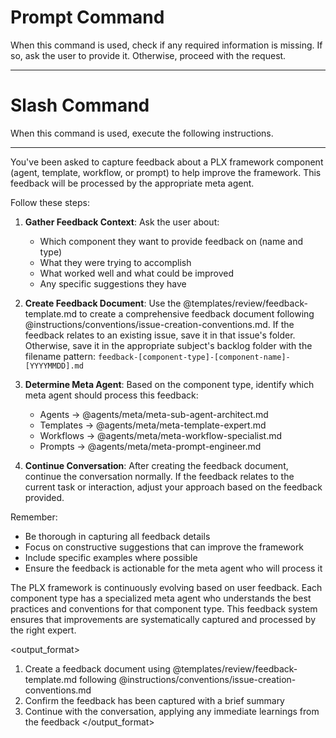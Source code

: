 # Prompt Command

When this command is used, check if any required information is missing. If so, ask the user to provide it. Otherwise, proceed with the request.

---

# Slash Command

When this command is used, execute the following instructions.

---

<instruction>
You've been asked to capture feedback about a PLX framework component (agent, template, workflow, or prompt) to help improve the framework. This feedback will be processed by the appropriate meta agent.

Follow these steps:

1. **Gather Feedback Context**: Ask the user about:
   - Which component they want to provide feedback on (name and type)
   - What they were trying to accomplish
   - What worked well and what could be improved
   - Any specific suggestions they have

2. **Create Feedback Document**: Use the @templates/review/feedback-template.md to create a comprehensive feedback document following @instructions/conventions/issue-creation-conventions.md. If the feedback relates to an existing issue, save it in that issue's folder. Otherwise, save it in the appropriate subject's backlog folder with the filename pattern: `feedback-[component-type]-[component-name]-[YYYYMMDD].md`

3. **Determine Meta Agent**: Based on the component type, identify which meta agent should process this feedback:
   - Agents → @agents/meta/meta-sub-agent-architect.md
   - Templates → @agents/meta/meta-template-expert.md
   - Workflows → @agents/meta/meta-workflow-specialist.md
   - Prompts → @agents/meta/meta-prompt-engineer.md

4. **Continue Conversation**: After creating the feedback document, continue the conversation normally. If the feedback relates to the current task or interaction, adjust your approach based on the feedback provided.

Remember:
- Be thorough in capturing all feedback details
- Focus on constructive suggestions that can improve the framework
- Include specific examples where possible
- Ensure the feedback is actionable for the meta agent who will process it
</instruction>

<context>
The PLX framework is continuously evolving based on user feedback. Each component type has a specialized meta agent who understands the best practices and conventions for that component type. This feedback system ensures that improvements are systematically captured and processed by the right expert.
</context>

<output_format>
1. Create a feedback document using @templates/review/feedback-template.md following @instructions/conventions/issue-creation-conventions.md
2. Confirm the feedback has been captured with a brief summary
3. Continue with the conversation, applying any immediate learnings from the feedback
</output_format>
